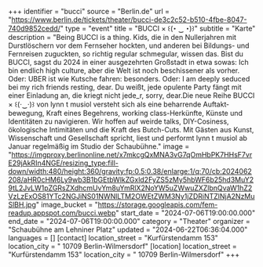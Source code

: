 +++
identifier = "bucci"
source = "Berlin.de"
url = "https://www.berlin.de/tickets/theater/bucci-de3c2c52-b510-4fbe-8047-740d9852cedd/"
type = "event"
title = "BUCCI × ꒰(･ ‿ ･)꒱"
subtitle = "Karte"
description = "Being BUCCI is a thing. Kids, die in den Nullerjahren mit Durstlöschern vor dem Fernseher hockten, und anderen bei Bildungs- und Fernreisen zuguckten, so richtig regular schmegular, wissen das. Bist du BUCCI, sagst du 2024 in einer ausgezehrten Großstadt in etwa sowas: Ich bin endlich high culture, aber die Welt ist noch beschissener als vorher. Oder: UBER ist wie Kutsche fahren: besonders. Oder: I am deeply seduced bei my rich friends resting, dear. Du weißt, jede opulente Party fängt mit einer Einladung an, die kriegt nicht jede_r, sorry, dear.Die neue Reihe BUCCI × ꒰(·‿·)꒱ von lynn t musiol versteht sich als eine beharrende Auftakt­ bewegung, Kraft eines Begehrens, working class-Herkünfte, Künste und Identitäten zu navigieren. Wir hoffen auf weirde talks, DIY-Cosiness, ökologische Intimitäten und die Kraft des Butch-Cuts. Mit Gästen aus Kunst, Wissenschaft und Gesellschaft spricht, liest und performt lynn t musiol ab Januar regelmäßig im Studio der Schaubühne."
image = "https://imgproxy.berlinonline.net/x7mkcgQxMNA3vG7qOmHbPK7HHsF7vrE29jAkRIn4NGE/resizing_type:fill-down/width:480/height:360/gravity:fp:0.5:0.38/enlarge:1/q:70/cb:2024062208/aHR0cHM6Ly9wb3B1bGEtbWlkZGxld2FyZS5zMy5hbWF6b25hd3MuY29tL2JvLW1pZGRsZXdhcmUvYm8uYmRlX2NoYW5uZWwuZXZlbnQvaW1hZ2VzLzExOS81YTc2NGJiNS01NWNlLTM2OWEtZWM3Ny1jZDRiNTZlNjA2NzMuSlBH.jpg"
image_bucket = "https://storage.googleapis.com/fem-readup.appspot.com/bucci.webp"
start_date = "2024-07-06T19:00:00.000"
end_date = "2024-07-06T19:00:00.000"
category = "Theater"
organizer = "Schaubühne am Lehniner Platz"
updated = "2024-06-22T06:36:04.000"
languages = []
[contact]
location_street = "Kurfürstendamm 153"
location_city = " 10709 Berlin-Wilmersdorf"
[location]
location_street = "Kurfürstendamm 153"
location_city = " 10709 Berlin-Wilmersdorf"
+++